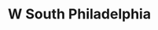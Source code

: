 ---
pid: mx80
title: W South Philadelphia
location_transcription: W. Park
coordinates: "[-75.225534449552, 39.952516892666]"
zipcode: '19139'
gen_neighborhood: West Philadelphia
neighborhood: Walnut Hill
outside_phl: 
age: '8'
age_range: 6-13
instagram: 
image_file_name: mx_80.jpg
proposal_transcription: dog
topic: Animals
topic_summary: '0'
type: Other No Form
keywords_other: 
credit: Blessing Saunders
image_labels: 
twitter: 
facebook: 
permalink: "/monuments/mx80/"
layout: item-page
---